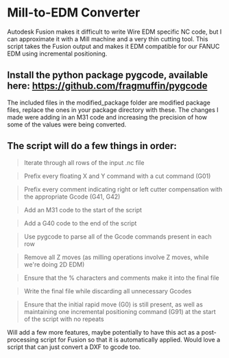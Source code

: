 # Mill-to-EDM Converter
Autodesk Fusion makes it difficult to write Wire EDM specific NC code, but I can approximate it with a Mill machine and a very thin cutting tool. This script takes the Fusion output and makes it EDM compatible for our FANUC EDM using incremental positioning.

## Install the python package pygcode, available here: https://github.com/fragmuffin/pygcode

The included files in the modified_package folder are modified package files, replace the ones in your package directory with these. The changes I made were adding in an M31 code and increasing the precision of how some of the values were being converted.

## The script will do a few things in order:

>Iterate through all rows of the input .nc file

>Prefix every floating X and Y command with a cut command (G01)

>Prefix every comment indicating right or left cutter compensation with the appropriate Gcode (G41, G42)

>Add an M31 code to the start of the script

>Add a G40 code to the end of the script

>Use pygcode to parse all of the Gcode commands present in each row

>Remove all Z moves (as milling operations involve Z moves, while we're doing 2D EDM)

>Ensure that the % characters and comments make it into the final file

>Write the final file while discarding all unnecessary Gcodes

>Ensure that the initial rapid move (G0) is still present, as well as maintaining one incremental positioning command (G91) at the start of the script with no repeats

Will add a few more features, maybe potentially to have this act as a post-processing script for Fusion so that it is automatically applied. Would love a script that can just convert a DXF to gcode too.
